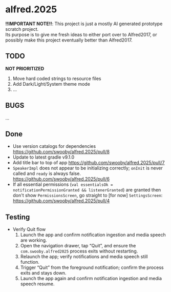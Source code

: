 # alfred.2025

**!!IMPORTANT NOTE!!**: This project is just a mostly AI generated prototype scratch project.  
Its purpose is to give me fresh ideas to either port over to Alfred2017,
or possibly make this project eventually better than Alfred2017.

## TODO

**NOT PRIORITIZED**
1. Move hard coded strings to resource files
1. Add Dark/Light/System theme mode
1. ...

## BUGS

... 

## Done
* Use version catalogs for dependencies
  https://github.com/swooby/alfred.2025/pull/8
* Update to latest gradle v9.1.0
* Add title bar to top of app
  https://github.com/swooby/alfred.2025/pull/7
* `SpeakerImpl` does not appear to be initializing correctly;
  `onInit` is never called and `ready` is always false.  
  https://github.com/swooby/alfred.2025/pull/6
* If all essential permissions (`val essentialsOk = notificationPermissionGranted && listenerGranted`) are granted
  then don't show `PermissionsScreen`, go straight to [for now] `SettingsScreen`:  
  https://github.com/swooby/alfred.2025/pull/4

## Testing

- Verify Quit flow
  1. Launch the app and confirm notification ingestion and media speech are working.
  2. Open the navigation drawer, tap “Quit”, and ensure the `com.swooby.alfred2025` process exits without restarting.
  3. Relaunch the app; verify notifications and media speech still function.
  4. Trigger “Quit” from the foreground notification; confirm the process exits and stays down.
  5. Launch the app again and confirm notification ingestion and media speech resume.
